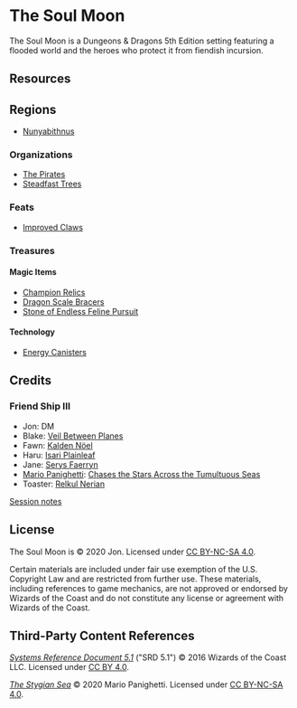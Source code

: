 # The Soul Moon

The Soul Moon is a Dungeons & Dragons 5th Edition setting featuring a flooded world and the heroes who protect it from fiendish incursion.

## Resources

## Regions

- [Nunyabithnus](regions/nunyabithnus.md)

### Organizations

- [The Pirates](organizations/pirates/pirates.md)
- [Steadfast Trees](organizations/steadfast-trees/steadfast-trees.md)

### Feats

- [Improved Claws](feats/improved-claws.md)

### Treasures

#### Magic Items

- [Champion Relics](treasures/magic-items/champion-relics.md)
- [Dragon Scale Bracers](treasures/magic-items/dragon-scale-bracers.md)
- [Stone of Endless Feline Pursuit](treasures/magic-items/stone-of-endless-feline-pursuit.md)

#### Technology

- [Energy Canisters](treasures/technology/energy-canisters.md)

## Credits

### Friend Ship III

- Jon: DM
- Blake: [Veil Between Planes](organizations/pirates/members/veil-between-planes.md)
- Fawn: [Kalden Nöel](organizations/pirates/members/kalden-noel.md)
- Haru: [Isari Plainleaf](organizations/pirates/members/isari-plainleaf.md)
- Jane: [Serys Faerryn](organizations/pirates/members/serys-faerryn.md)
- [Mario Panighetti](https://mario.panighetti.net): [Chases the Stars Across the Tumultuous Seas](organizations/pirates/members/chases-the-stars-across-the-tumultuous-seas.md)
- Toaster: [Relkul Nerian](organizations/pirates/members/relkul-nerian.md)

[Session notes](https://github.com/Jmanrules007/Soul-Moon/wiki/Friend-Ship-III)

## License

The Soul Moon is © 2020 Jon. Licensed under [CC BY-NC-SA 4.0](https://creativecommons.org/licenses/by-nc-sa/4.0/legalcode).

Certain materials are included under fair use exemption of the U.S. Copyright Law and are restricted from further use. These materials, including references to game mechanics, are not approved or endorsed by Wizards of the Coast and do not constitute any license or agreement with Wizards of the Coast.

## Third-Party Content References

_[Systems Reference Document 5.1](https://dnd.wizards.com/resources/systems-reference-document)_ ("SRD 5.1") © 2016 Wizards of the Coast LLC. Licensed under [CC BY 4.0](https://creativecommons.org/licenses/by/4.0/legalcode).

_[The Stygian Sea](https://github.com/mpanighetti/dnd5e-stygian-sea)_ © 2020 Mario Panighetti. Licensed under [CC BY-NC-SA 4.0](https://creativecommons.org/licenses/by-nc-sa/4.0/legalcode).
